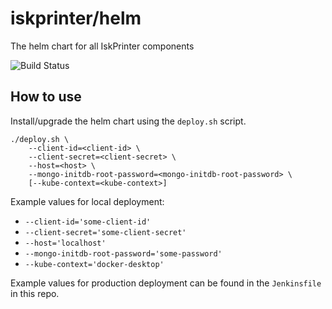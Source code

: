 # iskprinter/helm

The helm chart for all IskPrinter components

![Build Status](https://iskprinter.com/jenkins/buildStatus/icon?job=helm%2Fmain)

## How to use

Install/upgrade the helm chart using the `deploy.sh` script.
```
./deploy.sh \
    --client-id=<client-id> \
    --client-secret=<client-secret> \
    --host=<host> \
    --mongo-initdb-root-password=<mongo-initdb-root-password> \
    [--kube-context=<kube-context>]
```
Example values for local deployment:
* `--client-id='some-client-id'`
* `--client-secret='some-client-secret'`
* `--host='localhost'`
* `--mongo-initdb-root-password='some-password'`
* `--kube-context='docker-desktop'`

Example values for production deployment can be found in the `Jenkinsfile` in this repo.
